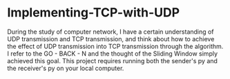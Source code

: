 # Implementing-TCP-with-UDP
During the study of computer network, I have a certain understanding of UDP transmission and TCP transmission, and think about how to achieve the effect of UDP transmission into TCP transmission through the algorithm.
I refer to the GO - BACK - N and the thought of the Sliding Window simply achieved this goal. This project requires running both the sender's py and the receiver's py on your local computer.
